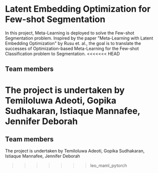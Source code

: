 # Latent Embedding Optimization for Few-shot Segmentation

In this project, Meta-Learning is deployed to solve the Few-shot Segmentation problem.
Inspired by the paper "Meta-Learning with Latent Embedding Optimization" by Rusu et. al., the goal is to translate the successes of Optimization-based
Meta-Learning for the Few-shot Classification problem to Segmentation.
<<<<<<< HEAD

## Team members
The project is undertaken by Temiloluwa Adeoti, Gopika Sudhakaran, Istiaque Mannafee, Jennifer Deborah
=======

## Team members
The project is undertaken by Temiloluwa Adeoti, Gopika Sudhakaran, Istiaque Mannafee, Jennifer Deborah

>>>>>>> leo_maml_pytorch
